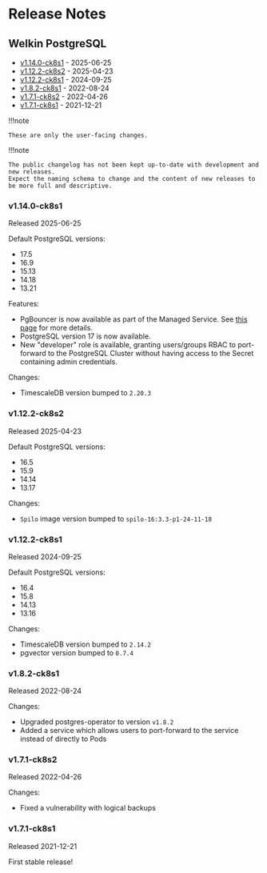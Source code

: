 # Release Notes

## Welkin PostgreSQL

<!-- BEGIN TOC -->

- [v1.14.0-ck8s1](#v1140-ck8s1) - 2025-06-25
- [v1.12.2-ck8s2](#v1122-ck8s2) - 2025-04-23
- [v1.12.2-ck8s1](#v1122-ck8s1) - 2024-09-25
- [v1.8.2-ck8s1](#v182-ck8s1) - 2022-08-24
- [v1.7.1-ck8s2](#v171-ck8s2) - 2022-04-26
- [v1.7.1-ck8s1](#v171-ck8s1) - 2021-12-21
<!-- END TOC -->

!!!note

    These are only the user-facing changes.

!!!note

    The public changelog has not been kept up-to-date with development and new releases.
    Expect the naming schema to change and the content of new releases to be more full and descriptive.

### v1.14.0-ck8s1

Released 2025-06-25

Default PostgreSQL versions:

- 17.5
- 16.9
- 15.13
- 14.18
- 13.21

Features:

- PgBouncer is now available as part of the Managed Service. See [this page](../user-guide/additional-services/pgbouncer.md) for more details.
- PostgreSQL version 17 is now available.
- New "developer" role is available, granting users/groups RBAC to port-forward to the PostgreSQL Cluster without having access to the Secret containing admin credentials.

Changes:

- TimescaleDB version bumped to `2.20.3`

### v1.12.2-ck8s2

Released 2025-04-23

Default PostgreSQL versions:

- 16.5
- 15.9
- 14.14
- 13.17

Changes:

- `Spilo` image version bumped to `spilo-16:3.3-p1-24-11-18`

### v1.12.2-ck8s1

Released 2024-09-25

Default PostgreSQL versions:

- 16.4
- 15.8
- 14.13
- 13.16

Changes:

- TimescaleDB version bumped to `2.14.2`
- pgvector version bumped to `0.7.4`

### v1.8.2-ck8s1

Released 2022-08-24

Changes:

- Upgraded postgres-operator to version `v1.8.2`
- Added a service which allows users to port-forward to the service instead of directly to Pods

### v1.7.1-ck8s2

Released 2022-04-26

Changes:

- Fixed a vulnerability with logical backups

### v1.7.1-ck8s1

Released 2021-12-21

First stable release!
